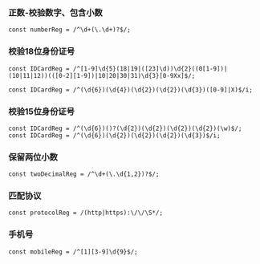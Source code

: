 ### 正数-校验数字、包含小数
```
const numberReg = /^\d+(\.\d+)?$/;
```

### 校验18位身份证号
```
const IDCardReg = /^[1-9]\d{5}(18|19|([23]\d))\d{2}((0[1-9])|(10|11|12))(([0-2][1-9])|10|20|30|31)\d{3}[0-9Xx]$/;

const IDCardReg = /^(\d{6})(\d{4})(\d{2})(\d{2})(\d{3})([0-9]|X)$/i;
```

### 校验15位身份证号
```
const IDCardReg = /^(\d{6})()?(\d{2})(\d{2})(\d{2})(\d{2})(\w)$/;
const IDCardReg = /^(\d{6})(\d{2})(\d{2})(\d{2})(\d{3})$/i;
```

### 保留两位小数
```
const twoDecimalReg = /^\d+(\.\d{1,2})?$/;
```

### 匹配协议
```
const protocolReg = /(http|https):\/\/\S*/;
```


### 手机号
```
const mobileReg = /^[1][3-9]\d{9}$/;
```